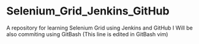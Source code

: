# Selenium_Grid_Jenkins_GitHub
A repository for learning Selenium Grid using Jenkins and GitHub 
I Will be also commiting using GitBash (This line is edited in GitBash vim)
